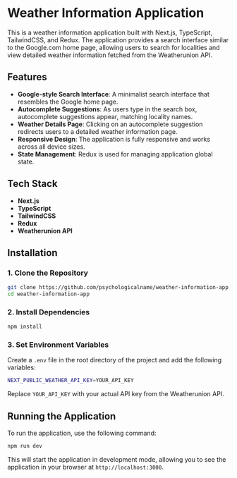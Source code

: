 # Weather Information Application

This is a weather information application built with Next.js, TypeScript, TailwindCSS, and Redux. The application provides a search interface similar to the Google.com home page, allowing users to search for localities and view detailed weather information fetched from the Weatherunion API.

## Features

- **Google-style Search Interface**: A minimalist search interface that resembles the Google home page.
- **Autocomplete Suggestions**: As users type in the search box, autocomplete suggestions appear, matching locality names.
- **Weather Details Page**: Clicking on an autocomplete suggestion redirects users to a detailed weather information page.
- **Responsive Design**: The application is fully responsive and works across all device sizes.
- **State Management**: Redux is used for managing application global state.

## Tech Stack

- **Next.js**
- **TypeScript**
- **TailwindCSS**
- **Redux**
- **Weatherunion API**

## Installation

### 1. Clone the Repository

```bash
git clone https://github.com/psychologicalname/weather-information-app.git
cd weather-information-app
```

### 2. Install Dependencies

```bash
npm install
```

### 3. Set Environment Variables

Create a `.env` file in the root directory of the project and add the following variables:

```bash
NEXT_PUBLIC_WEATHER_API_KEY=YOUR_API_KEY
```

Replace `YOUR_API_KEY` with your actual API key from the Weatherunion API.

## Running the Application

To run the application, use the following command:

```bash
npm run dev
```

This will start the application in development mode, allowing you to see the application in your browser at `http://localhost:3000`.